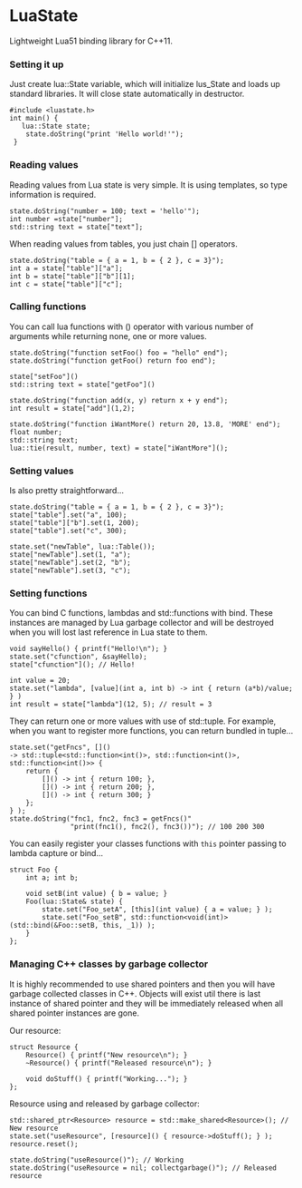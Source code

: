 LuaState
========

Lightweight Lua51 binding library for C++11.

### Setting it up

Just create lua::State variable, which will initialize lus_State and loads up standard libraries. It will close state automatically in destructor.

~~~~~~~~~~~~~~~{.cpp}
#include <luastate.h>
int main() {
   lua::State state;
	state.doString("print 'Hello world!'");
 }
~~~~~~~~~~~~~~~

### Reading values

Reading values from Lua state is very simple. It is using templates, so type information is required.

~~~~~~~~~~~~~~~{.cpp}
state.doString("number = 100; text = 'hello'");
int number =state["number"];
std::string text = state["text"];
~~~~~~~~~~~~~~~

When reading values from tables, you just chain [] operators.

~~~~~~~~~~~~~~~{.cpp}
state.doString("table = { a = 1, b = { 2 }, c = 3}");
int a = state["table"]["a"];
int b = state["table"]["b"][1];
int c = state["table"]["c"];
~~~~~~~~~~~~~~~

### Calling functions

You can call lua functions with () operator with various number of arguments while returning none, one or more values.

~~~~~~~~~~~~~~~{.cpp}
state.doString("function setFoo() foo = "hello" end");
state.doString("function getFoo() return foo end");

state["setFoo"]()
std::string text = state["getFoo"]()

state.doString("function add(x, y) return x + y end");
int result = state["add"](1,2);

state.doString("function iWantMore() return 20, 13.8, 'MORE' end");
float number;
std::string text;
lua::tie(result, number, text) = state["iWantMore"]();
~~~~~~~~~~~~~~~

### Setting values

Is also pretty straightforward...

~~~~~~~~~~~~~~~{.cpp}
state.doString("table = { a = 1, b = { 2 }, c = 3}");
state["table"].set("a", 100);
state["table"]["b"].set(1, 200);
state["table"].set("c", 300);

state.set("newTable", lua::Table());
state["newTable"].set(1, "a");
state["newTable"].set(2, "b");
state["newTable"].set(3, "c");
~~~~~~~~~~~~~~~

### Setting functions

You can bind C functions, lambdas and std::functions with bind. These instances are managed by Lua garbage collector and will be destroyed when you will lost last reference in Lua state to them.

~~~~~~~~~~~~~~~{.cpp}
void sayHello() { printf("Hello!\n"); }
state.set("cfunction", &sayHello);
state["cfunction"](); // Hello!

int value = 20;
state.set("lambda", [value](int a, int b) -> int { return (a*b)/value; } )
int result = state["lambda"](12, 5); // result = 3
~~~~~~~~~~~~~~~

They can return one or more values with use of std::tuple. For example, when you want to register more functions, you can return bundled in tuple...

~~~~~~~~~~~~~~~{.cpp}
state.set("getFncs", []()
-> std::tuple<std::function<int()>, std::function<int()>, std::function<int()>> {
    return {
    	[]() -> int { return 100; },
		[]() -> int { return 200; },
		[]() -> int { return 300; }
	};
} );
state.doString("fnc1, fnc2, fnc3 = getFncs()"
               "print(fnc1(), fnc2(), fnc3())"); // 100 200 300
~~~~~~~~~~~~~~~

You can easily register your classes functions with `this` pointer passing to lambda capture or bind...

~~~~~~~~~~~~~~~{.cpp}
struct Foo {
	int a; int b;

	void setB(int value) { b = value; }
	Foo(lua::State& state) {
        state.set("Foo_setA", [this](int value) { a = value; } );
        state.set("Foo_setB", std::function<void(int)>(std::bind(&Foo::setB, this, _1)) );
	}
};
~~~~~~~~~~~~~~~

### Managing C++ classes by garbage collector

It is highly recommended to use shared pointers and then you will have garbage collected classes in C++. Objects will exist util there is last instance of shared pointer and they will be immediately released when all shared pointer instances are gone.

Our resource:

~~~~~~~~~~~~~~~{.cpp}
struct Resource {
    Resource() { printf("New resource\n"); }
    ~Resource() { printf("Released resource\n"); }

    void doStuff() { printf("Working..."); }
};
~~~~~~~~~~~~~~~

Resource using and released by garbage collector:

~~~~~~~~~~~~~~~{.cpp}
std::shared_ptr<Resource> resource = std::make_shared<Resource>(); // New resource
state.set("useResource", [resource]() { resource->doStuff(); } );
resource.reset();

state.doString("useResource()"); // Working
state.doString("useResource = nil; collectgarbage()"); // Released resource
~~~~~~~~~~~~~~~
